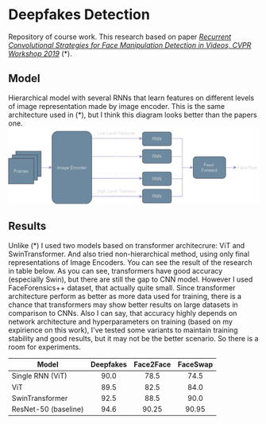 # Deepfakes Detection
Repository of course work. This research based on paper [*Recurrent Convolutional Strategies for Face Manipulation Detection in Videos, CVPR Workshop 2019*](https://arxiv.org/abs/1905.00582) (*).

## Model
Hierarchical model with several RNNs that learn features on different levels of image representation made by image encoder.
This is the same architecture used in (*), but I think this diagram looks better than the papers one.
![](https://github.com/7embl4/deepfake-detection/blob/main/architecture.drawio.png)

## Results 
Unlike (*) I used two models based on transformer architecrure: ViT and SwinTransformer. And also tried non-hierarchical method, using only final representations of Image Encoders. You can see the result of the research in table below. 
As you can see, transformers have good accuracy (especially Swin), but there are still the gap to CNN model. However I used FaceForensics++ dataset, that actually quite small. 
Since transformer architecture perform as better as more data used for training, there is a chance that transformers may show better results on large datasets in comparison to CNNs. 
Also I can say, that accuracy highly depends on network architecture and hyperparameters on training (based on my expirience on this work), I've tested some variants to maintain training stability and good results, but it may not be the better scenario.
So there is a room for experiments.

| Model                | Deepfakes | Face2Face | FaceSwap |
| -------------------- | :-------: | :-------: | :------: |
| Single RNN (ViT)     |   90.0    |   78.5    |   74.5   |
| ViT                  |   89.5    |   82.5    |   84.0   |
| SwinTransformer      |   92.5    |   88.5    |   90.0   |
| ResNet-50 (baseline) |   94.6    |   90.25   |   90.95  |
